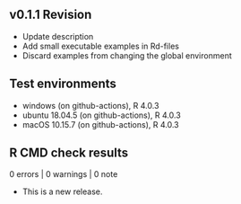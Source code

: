 ## v0.1.1 Revision

* Update description 
* Add small executable examples in Rd-files
* Discard examples from changing the global environment

## Test environments
* windows (on github-actions), R 4.0.3
* ubuntu 18.04.5 (on github-actions), R 4.0.3
* macOS  10.15.7 (on github-actions), R 4.0.3

## R CMD check results

0 errors | 0 warnings | 0 note

* This is a new release.
